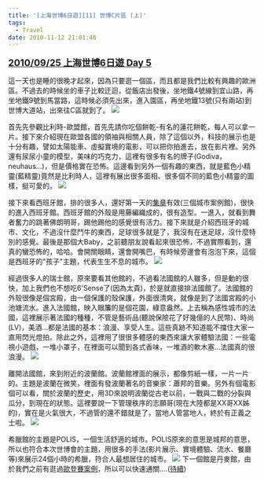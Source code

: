 ```yaml
---
title: '[上海世博6日遊][11] 世博C片區 (上)'
tags:
  - Travel
date: 2010-11-12 21:01:48
---
```


<span style="text-decoration: underline;">**<span style="font-size: 14pt;">2010/09/25&nbsp;上海世博6日遊 Day 5</span>**</span>

這一天也是睡的很晚才起來，因為只要逛一個區，而且都是我們比較有興趣的歐洲區。不過去的時候坐的車子比較迂迴，從飯店出發後，坐地鐵4號線到宜山路，再坐地鐵9號到馬當路，這時候必須先出來，進入園區，再坐地鐵13號(只有兩站)到世博大道站，出來往C區就到了。
![](http://e.blog.xuite.net/e/2/3/2/11844378/blog_1638788/txt/39201219/5.png)

首先先參觀比利時-歐盟館，首先先請你吃個餅乾-有名的蓮花餅乾，每人可以拿一片。接下來介紹現在歐盟各國的領袖與相關人員，除了這個以外，科技的展示也是十分有趣，譬如太陽能車、虛擬實境的電影，可以把你拍進去，放在影片裡。另外還有尿尿小童的模型，美味的巧克力，這裡有很多有名的牌子(Godiva，neuhaus...)，但是價格實在恐怖。這邊看到另外一個有趣的東西，就是藍色小精靈(藍精靈)竟然是比利時人，這裡有展出很多面相、很多個不同的藍色小精靈的圖樣，挺可愛的。
![](http://e.blog.xuite.net/e/2/3/2/11844378/blog_1638788/txt/39201219/6.png)

接下來看西班牙館，排的很多人，還好第一天的[集章](http://blog.xuite.net/retsamsu/diary/38598167)有效(三個城市案例館)，很快的進入西班牙館。西班牙館的外殼是用藤編織成的，很有造型。一進入，就看到舞者奮力的跳著佛朗明哥，踢他踢他的感覺很有活力。接下來就是介紹西班牙的城市、文化，不過沒什麼鬥牛的東西，足球很多就是了，我沒有在迷足球，沒什麼特別的感覺。最後是那個大Baby，之前聽朋友說看起來很恐怖，不過實際看到，還真的蠻恐怖的，哈哈。會開關眼睛，還會開嘴巴，有時候旁邊會有泡泡下來，這個是西班牙的"孩子"主題，代表生生不息的城市。
![](http://e.blog.xuite.net/e/2/3/2/11844378/blog_1638788/txt/39201219/7.png)

經過很多人的瑞士館，原來要看其他館的，不過看法國館的人雖多，但是動的很快，加上我們也不想吃6'Sense了(因為太貴)，於是就直接排法國館了。法國館的外殼很像是個宮殿，由一個保護的殼保護，外面很清爽，就像是到了法國宮殿的小池塘流水。進入法國館，映入眼簾的是個花園，綠意盎然。上去稱為感性城市的法國，這裡展示著法國的種種，不管是藝術品(聽說保險花了好幾億的人民幣)、時尚(LV)，美酒...都是法國的基本：浪漫、享受人生。這些真跡不知道能不擋住大家一直用閃光燈拍。除此之外，這裡用了很很多體感的東西來讓大家體驗法國：一些電視小遊戲，一堆小罩子，在裡面可以聞到各式香味，一堆酒的軟木塞...法國真的很浪漫。
![](http://e.blog.xuite.net/e/2/3/2/11844378/blog_1638788/txt/39201219/8.png)

離開法國館，來到附近的波蘭館。波蘭館裡面的展示，都像剪紙一樣，一片一片的。主題是波蘭在微笑，裡面有發波蘭著名的音樂家：蕭邦的音樂。另外有個電影個可以看，關於波蘭的歷史，用3D來說明波蘭從古老以前，一戰與二戰的分裂與瓜分，到現在的狀態。這裡要說一下管理秩序的志願哥(現在大陸都是XX哥XX姊的)，實在是火氣很大，不過管的還不錯就是了，當地人管當地人，終於有正義之士啦。
![](http://e.blog.xuite.net/e/2/3/2/11844378/blog_1638788/txt/39201219/9.png)

希臘館的主題是POLIS，一個生活舒適的城市。POLIS原來的意思是城邦的意思，所以也符合本次世博會的主題，用很多的手法(影片展示、實境體驗、流水、餐廳等)來展示24個小時的希臘，符合人最想居住的城市。
![](http://e.blog.xuite.net/e/2/3/2/11844378/blog_1638788/txt/39201219/10.png)
下一個館是丹麥館，由於我們之前有逛過[歐登賽案例](http://blog.xuite.net/retsamsu/diary/38703701)，所以可以快速通關....([待續](http://blog.xuite.net/retsamsu/diary/39815961))